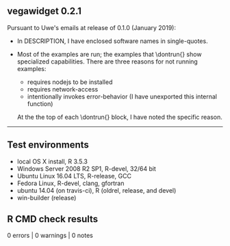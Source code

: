 ## vegawidget 0.2.1

Pursuant to Uwe's emails at release of 0.1.0 (January 2019):

* In DESCRIPTION, I have enclosed software names in single-quotes.

* Most of the examples are run; the examples that \dontrun{} show specialized 
  capabilities. There are three reasons for not running examples:

  - requires nodejs to be installed
  - requires network-access
  - intentionally invokes error-behavior (I have unexported this internal function)
  
  At the the top of each \dontrun{} block, I have noted the specific reason.

-----------------

## Test environments
* local OS X install, R 3.5.3
* Windows Server 2008 R2 SP1, R-devel, 32/64 bit
* Ubuntu Linux 16.04 LTS, R-release, GCC
* Fedora Linux, R-devel, clang, gfortran
* ubuntu 14.04 (on travis-ci), R (oldrel, release, and devel)
* win-builder (release)

## R CMD check results

0 errors | 0 warnings | 0 notes


  



  
